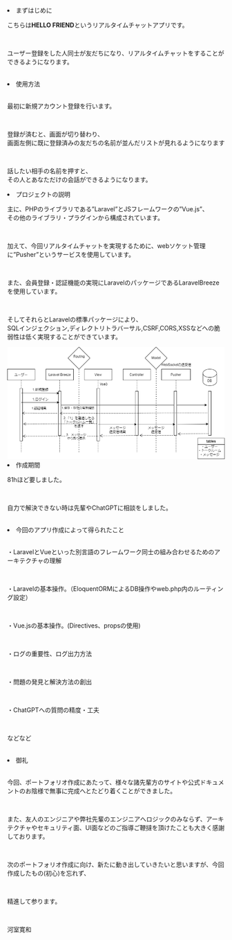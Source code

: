 <li>まずはじめに</li>
<p>こちらは<b>HELLO FRIEND</b>というリアルタイムチャットアプリです。</p>
<br>
<p>ユーザー登録をした人同士が友だちになり、リアルタイムチャットをすることができるようになります。</p>
<br>
<li>使用方法</li>
<br>
<p>最初に新規アカウント登録を行います。</p>
<br>
<p>登録が済むと、画面が切り替わり、
<br>
画面左側に既に登録済みの友だちの名前が並んだリストが見れるようになります</p>
<br>
<p>話したい相手の名前を押すと、<br>
その人とあなただけの会話ができるようになります。</p>

<li>プロジェクトの説明</li>
<p>主に、PHPのライブラリである”Laravel”とJSフレームワークの”Vue.js”、
<br>その他のライブラリ・プラグインから構成されています。</p>
<br>
<p>加えて、今回リアルタイムチャットを実現するために、webソケット管理に”Pusher”というサービスを使用しています。</p>
<br>
<p>また、会員登録・認証機能の実現にLaravelのパッケージであるLaravelBreezeを使用しています。</p>
<br>
<p>そしてそれらとLaravelの標準パッケージにより、<br>
SQLインジェクション,ディレクトリトラバーサル,CSRF,CORS,XSSなどへの脆弱性は低く実現することができています。</p>
<img src="/resources/imgsvg/chat.sequence.png" alt="sequence Diagram">
<br>
<li>作成期間</li>
<p>81hほど要しました。</p>
<br>
<p>自力で解決できない時は先輩やChatGPTに相談をしました。</p>
<br>
<li>今回のアプリ作成によって得られたこと</li>
<br>
<p>・LaravelとVueといった別言語のフレームワーク同士の組み合わせるためのアーキテクチャの理解</p>
<br>
<p>・Laravelの基本操作。（EloquentORMによるDB操作やweb.php内のルーティング設定）</p>
<br>
<p>・Vue.jsの基本操作。(Directives、propsの使用)</p>
<br>
<p>・ログの重要性、ログ出力方法</p>
<br>
<p>・問題の発見と解決方法の創出</p>
<br>
<p>・ChatGPTへの質問の精度・工夫</p>
<br>
<p>などなど</p>
<br>
<li>御礼</li>
<br>
<p>今回、ポートフォリオ作成にあたって、様々な諸先輩方のサイトや公式ドキュメントのお陰様で無事に完成へとたどり着くことができました。</p>
<br>
<p>また、友人のエンジニアや弊社先輩のエンジニアへロジックのみならず、アーキテクチャやセキュリティ面、UI面などのご指導ご鞭撻を頂けたことも大きく感謝しております。</p>
<br>
<p>次のポートフォリオ作成に向け、新たに動き出していきたいと思いますが、今回作成したもの(初心)を忘れず、</p>
<br>
<p>精進して参ります。</p>
<br>
<p>河室寛和</p>
